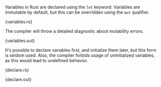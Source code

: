 Variables in Rust are declared using the `let` keyword. Variables are immutable
by default, but this can be overridden using the `mut` qualifier.

{variables.rs}

The compiler will throw a detailed diagnostic about mutability errors.

{variables.out}

It's possible to declare variables first, and initialize them later, but this
form is seldom used. Also, the compiler forbids usage of uninitialized
variables, as this would lead to undefined behavior.

{declare.rs}

{declare.out}
